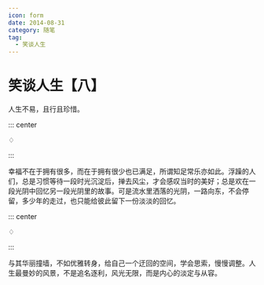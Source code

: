 ```yaml
---
icon: form
date: 2014-08-31
category: 随笔
tag:
  - 笑谈人生
---
```


# 笑谈人生【八】

人生不易，且行且珍惜。

::: center

♢

:::

幸福不在于拥有很多，而在于拥有很少也已满足，所谓知足常乐亦如此。浮躁的人们，总是习惯等待一段时光沉淀后，掸去风尘，才会感叹当时的美好；总是欢在一段光阴中回忆另一段光阴里的故事。可是流水里洒落的光阴，一路向东，不会停留，多少年的走过，也只能给彼此留下一份淡淡的回忆。

::: center

♢

:::

与其华丽撞墙，不如优雅转身，给自己一个迂回的空间，学会思索，慢慢调整。人生最曼妙的风景，不是追名逐利，风光无限，而是内心的淡定与从容。
